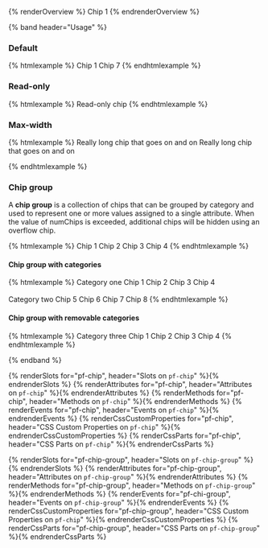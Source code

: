 <script type="module">
import '@patternfly/elements/pf-icon/pf-chip.js';
import '@patternfly/elements/pf-badge/pf-badge.js';
import '@patternfly/elements/pf-tooltip/pf-tooltip.js';
</script>

{% renderOverview %}
  <pf-chip>Chip 1</pf-chip>
{% endrenderOverview %}

{% band header="Usage" %}

### Default

{% htmlexample %}
  <pf-chip>Chip 1</pf-chip>
  <pf-chip>Chip <pf-badge number="7">7</pf-badge></pf-chip>
{% endhtmlexample %}

### Read-only

{% htmlexample %}
  <pf-chip read-only>Read-only chip</pf-chip>
{% endhtmlexample %}

### Max-width

{% htmlexample %}
  <pf-tooltip position="top">
    <pf-chip>Really long chip that goes on and on</pf-chip>
    <span slot="content">Really long chip that goes on and on</span>
  </pf-tooltip>
  <style>
    pf-chip::part(text) {
      max-width: 10em;
      overflow-x: hidden;
      overflow-y: hidden;
      text-overflow: ellipsis;
      display: inline-block;
      text-wrap: nowrap;
    }
  </style>
{% endhtmlexample %}

### Chip group

A **chip group** is a collection of chips that can be grouped by category and used to represent one or more values assigned to a single attribute. When the value of numChips is exceeded, additional chips will be hidden using an overflow chip.

{% htmlexample %}
  <pf-chip-group>
    <pf-chip>Chip 1</pf-chip>
    <pf-chip>Chip 2</pf-chip>
    <pf-chip>Chip 3</pf-chip>
    <pf-chip>Chip 4</pf-chip>
  </pf-chip-group>
{% endhtmlexample %}

#### Chip group with categories

{% htmlexample %}
  <pf-chip-group>
    <span slot="category-name">Category one</span>
    <pf-chip>Chip 1</pf-chip>
    <pf-chip>Chip 2</pf-chip>
    <pf-chip>Chip 3</pf-chip>
    <pf-chip>Chip 4</pf-chip>
  </pf-chip-group>
  <br><br>
  <pf-chip-group>
    <span slot="category-name">Category two</span>
    <pf-chip>Chip 5</pf-chip>
    <pf-chip>Chip 6</pf-chip>
    <pf-chip>Chip 7</pf-chip>
    <pf-chip>Chip 8</pf-chip>
  </pf-chip-group>
{% endhtmlexample %}

#### Chip group with removable categories

{% htmlexample %}
  <pf-chip-group closeable>
    <span slot="category-name">Category three</span>
    <pf-chip>Chip 1</pf-chip>
    <pf-chip>Chip 2</pf-chip>
    <pf-chip>Chip 3</pf-chip>
    <pf-chip>Chip 4</pf-chip>
  </pf-chip-group>
{% endhtmlexample %}

{% endband %}

{% renderSlots for="pf-chip", header="Slots on `pf-chip`" %}{% endrenderSlots %}
{% renderAttributes for="pf-chip", header="Attributes on `pf-chip`" %}{% endrenderAttributes %}
{% renderMethods for="pf-chip", header="Methods on `pf-chip`" %}{% endrenderMethods %}
{% renderEvents for="pf-chip", header="Events on `pf-chip`" %}{% endrenderEvents %}
{% renderCssCustomProperties for="pf-chip", header="CSS Custom Properties on `pf-chip`" %}{% endrenderCssCustomProperties %}
{% renderCssParts for="pf-chip", header="CSS Parts on `pf-chip`" %}{% endrenderCssParts %}

{% renderSlots for="pf-chip-group", header="Slots on `pf-chip-group`" %}{% endrenderSlots %}
{% renderAttributes for="pf-chip-group", header="Attributes on `pf-chip-group`" %}{% endrenderAttributes %}
{% renderMethods for="pf-chip-group", header="Methods on `pf-chip-group`" %}{% endrenderMethods %}
{% renderEvents for="pf-chi-group", header="Events on `pf-chip-group`" %}{% endrenderEvents %}
{% renderCssCustomProperties for="pf-chip-group", header="CSS Custom Properties on `pf-chip`" %}{% endrenderCssCustomProperties %}
{% renderCssParts for="pf-chip-group", header="CSS Parts on `pf-chip-group`" %}{% endrenderCssParts %}
